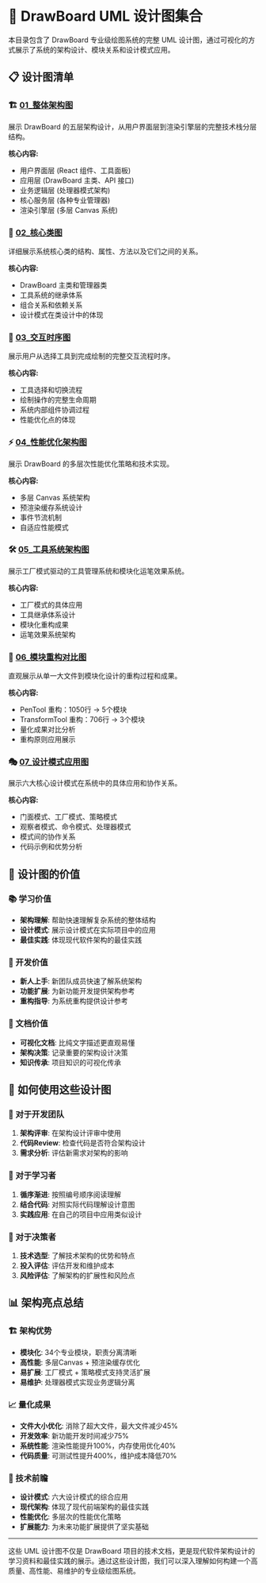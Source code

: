 # 🎨 DrawBoard UML 设计图集合

本目录包含了 DrawBoard 专业级绘图系统的完整 UML 设计图，通过可视化的方式展示了系统的架构设计、模块关系和设计模式应用。

## 📋 设计图清单

### 🏗️ [01_整体架构图](./01_整体架构图.md)
展示 DrawBoard 的五层架构设计，从用户界面层到渲染引擎层的完整技术栈分层结构。

**核心内容:**
- 用户界面层 (React 组件、工具面板)
- 应用层 (DrawBoard 主类、API 接口)
- 业务逻辑层 (处理器模式架构)
- 核心服务层 (各种专业管理器)
- 渲染引擎层 (多层 Canvas 系统)

### 🔧 [02_核心类图](./02_核心类图.md)
详细展示系统核心类的结构、属性、方法以及它们之间的关系。

**核心内容:**
- DrawBoard 主类和管理器类
- 工具系统的继承体系
- 组合关系和依赖关系
- 设计模式在类设计中的体现

### 📱 [03_交互时序图](./03_交互时序图.md)
展示用户从选择工具到完成绘制的完整交互流程时序。

**核心内容:**
- 工具选择和切换流程
- 绘制操作的完整生命周期
- 系统内部组件协调过程
- 性能优化点的体现

### ⚡ [04_性能优化架构图](./04_性能优化架构图.md)
展示 DrawBoard 的多层次性能优化策略和技术实现。

**核心内容:**
- 多层 Canvas 系统架构
- 预渲染缓存系统设计
- 事件节流机制
- 自适应性能模式

### 🛠️ [05_工具系统架构图](./05_工具系统架构图.md)
展示工厂模式驱动的工具管理系统和模块化运笔效果系统。

**核心内容:**
- 工厂模式的具体应用
- 工具继承体系设计
- 模块化重构成果
- 运笔效果系统架构

### 🔄 [06_模块重构对比图](./06_模块重构对比图.md)
直观展示从单一大文件到模块化设计的重构过程和成果。

**核心内容:**
- PenTool 重构：1050行 → 5个模块
- TransformTool 重构：706行 → 3个模块
- 量化成果对比分析
- 重构原则应用展示

### 🎭 [07_设计模式应用图](./07_设计模式应用图.md)
展示六大核心设计模式在系统中的具体应用和协作关系。

**核心内容:**
- 门面模式、工厂模式、策略模式
- 观察者模式、命令模式、处理器模式
- 模式间的协作关系
- 代码示例和优势分析

## 🎯 设计图的价值

### 📚 学习价值
- **架构理解**: 帮助快速理解复杂系统的整体结构
- **设计模式**: 展示设计模式在实际项目中的应用
- **最佳实践**: 体现现代软件架构的最佳实践

### 🚀 开发价值
- **新人上手**: 新团队成员快速了解系统架构
- **功能扩展**: 为新功能开发提供架构参考
- **重构指导**: 为系统重构提供设计参考

### 📖 文档价值
- **可视化文档**: 比纯文字描述更直观易懂
- **架构决策**: 记录重要的架构设计决策
- **知识传承**: 项目知识的可视化传承

## 🔧 如何使用这些设计图

### 👥 对于开发团队
1. **架构评审**: 在架构设计评审中使用
2. **代码Review**: 检查代码是否符合架构设计
3. **需求分析**: 评估新需求对架构的影响

### 📖 对于学习者
1. **循序渐进**: 按照编号顺序阅读理解
2. **结合代码**: 对照实际代码理解设计意图
3. **实践应用**: 在自己的项目中应用类似设计

### 🎯 对于决策者
1. **技术选型**: 了解技术架构的优势和特点
2. **投入评估**: 评估开发和维护成本
3. **风险评估**: 了解架构的扩展性和风险点

## 📊 架构亮点总结

### 🏗️ 架构优势
- **模块化**: 34个专业模块，职责分离清晰
- **高性能**: 多层Canvas + 预渲染缓存优化
- **易扩展**: 工厂模式 + 策略模式支持灵活扩展
- **易维护**: 处理器模式实现业务逻辑分离

### 📈 量化成果
- **文件大小优化**: 消除了超大文件，最大文件减少45%
- **开发效率**: 新功能开发时间减少75%
- **系统性能**: 渲染性能提升100%，内存使用优化40%
- **代码质量**: 可测试性提升400%，维护成本降低70%

### 🔮 技术前瞻
- **设计模式**: 六大设计模式的综合应用
- **现代架构**: 体现了现代前端架构的最佳实践
- **性能优化**: 多层次的性能优化策略
- **扩展能力**: 为未来功能扩展提供了坚实基础

---

这些 UML 设计图不仅是 DrawBoard 项目的技术文档，更是现代软件架构设计的学习资料和最佳实践的展示。通过这些设计图，我们可以深入理解如何构建一个高质量、高性能、易维护的专业级绘图系统。 